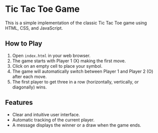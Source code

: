 # Tic Tac Toe Game

This is a simple implementation of the classic Tic Tac Toe game using HTML, CSS, and JavaScript. 

## How to Play

1. Open `index.html` in your web browser.
2. The game starts with Player 1 (X) making the first move.
3. Click on an empty cell to place your symbol.
4. The game will automatically switch between Player 1 and Player 2 (O) after each move.
5. The first player to get three in a row (horizontally, vertically, or diagonally) wins.

## Features

- Clear and intuitive user interface.
- Automatic tracking of the current player.
- A message displays the winner or a draw when the game ends.

